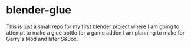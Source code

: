 # blender-glue
This is just a small repo for my first blender project where I am going to attempt to make a glue bottle for a game addon I am planning to make for Garry's Mod and later S&Box.
